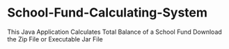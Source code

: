 # School-Fund-Calculating-System
This Java Application Calculates Total Balance of a School Fund
Download the Zip File or Executable Jar File
